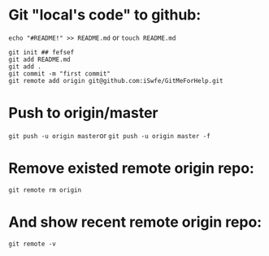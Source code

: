 # Git "local's code" to github:
```echo "#README!" >> README.md``` or ```touch README.md```
```
git init ## fefsef
git add README.md
git add .
git commit -m "first commit"
git remote add origin git@github.com:iSwfe/GitMeForHelp.git
```


# Push to origin/master
```git push -u origin master```or
```git push -u origin master -f```


# Remove existed remote origin repo: 
```
git remote rm origin
```

# And show recent remote origin repo:
```
git remote -v
```
